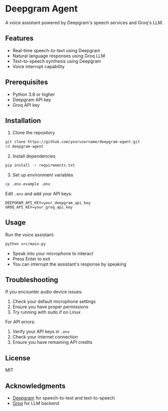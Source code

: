 # Deepgram Agent

A voice assistant powered by Deepgram's speech services and Groq's LLM.

## Features
- Real-time speech-to-text using Deepgram
- Natural language responses using Groq LLM
- Text-to-speech synthesis using Deepgram
- Voice interrupt capability

## Prerequisites
- Python 3.8 or higher
- Deepgram API key
- Groq API key

## Installation

1. Clone the repository
```bash
git clone https://github.com/yourusername/deepgram-agent.git
cd deepgram-agent
```

2. Install dependencies
```bash
pip install -r requirements.txt
```

3. Set up environment variables
```bash
cp .env.example .env
```
Edit `.env` and add your API keys:
```
DEEPGRAM_API_KEY=your_deepgram_api_key
GROQ_API_KEY=your_groq_api_key
```

## Usage

Run the voice assistant:
```bash
python src/main.py
```

- Speak into your microphone to interact
- Press Enter to exit
- You can interrupt the assistant's response by speaking

## Troubleshooting

If you encounter audio device issues:
1. Check your default microphone settings
2. Ensure you have proper permissions
3. Try running with sudo if on Linux

For API errors:
1. Verify your API keys in `.env`
2. Check your internet connection
3. Ensure you have remaining API credits

## License

MIT

## Acknowledgments
- [Deepgram](https://deepgram.com/) for speech-to-text and text-to-speech
- [Groq](https://groq.com/) for LLM backend
